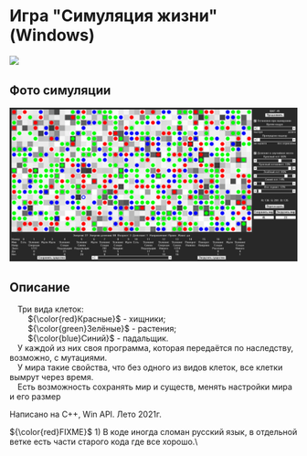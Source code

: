 # Игра "Симуляция жизни" (Windows)

[<img src="Info/Ico_Life_simulation.ico" width="160"/>](Info/Ico_Life_simulation.ico)

## Фото симуляции

[<img src="Info/in_simulation.jpg" width="750"/>](Info/in_simulation.jpg)

## Описание
&emsp;Три вида клеток:<br>
&emsp;&emsp; ${\color{red}Красные}$ - хищники;<br>
&emsp;&emsp; ${\color{green}Зелёные}$ - растения;<br>
&emsp;&emsp; ${\color{blue}Синий}$ - падальщик.<br>
&emsp;У каждой из них своя программа, которая передаётся по наследству, возможно, с мутациями.<br>
&emsp;У мира такие свойства, что без одного из видов клеток, все клетки вымрут через время.<br>
&emsp;Есть возможность сохранять мир и существ, менять настройки мира и его размер<br>

Написано на C++, Win API. Лето 2021г.

 ${\color{red}FIXME}$ 1) В коде иногда сломан русский язык, в отдельной ветке есть части старого кода где все хорошо.\
 